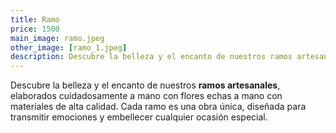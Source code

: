 ```yaml
---
title: Ramo
price: 1500
main_image: ramo.jpeg
other_image: [ramo_1.jpeg]
description: Descubre la belleza y el encanto de nuestros ramos artesanales.
---
```


Descubre la belleza y el encanto de nuestros **ramos artesanales**, elaborados cuidadosamente a mano con flores echas a mano con materiales de alta calidad. Cada ramo es una obra única, diseñada para transmitir emociones y embellecer cualquier ocasión especial.
